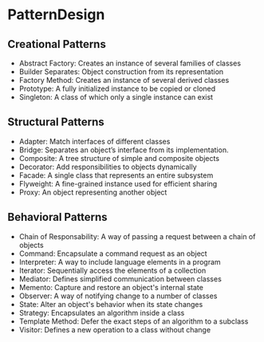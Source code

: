 # PatternDesign

## Creational Patterns
* Abstract Factory: Creates an instance of several families of classes
* Builder	Separates: Object construction from its representation
* Factory Method: Creates an instance of several derived classes
* Prototype: A fully initialized instance to be copied or cloned
* Singleton: A class of which only a single instance can exist

## Structural Patterns
* Adapter: Match interfaces of different classes
* Bridge:	Separates an object’s interface from its implementation.
* Composite:	A tree structure of simple and composite objects
* Decorator:	Add responsibilities to objects dynamically
* Facade:	A single class that represents an entire subsystem
* Flyweight:	A fine-grained instance used for efficient sharing
* Proxy: An object representing another object

## Behavioral Patterns
* Chain of Responsability: A way of passing a request between a chain of objects
* Command:	Encapsulate a command request as an object
* Interpreter:	A way to include language elements in a program
* Iterator:	Sequentially access the elements of a collection 
* Mediator:	Defines simplified communication between classes
* Memento:	Capture and restore an object's internal state
* Observer:	A way of notifying change to a number of classes
* State:	Alter an object's behavior when its state changes
* Strategy:	Encapsulates an algorithm inside a class
* Template Method:	Defer the exact steps of an algorithm to a subclass
* Visitor:	Defines a new operation to a class without change
